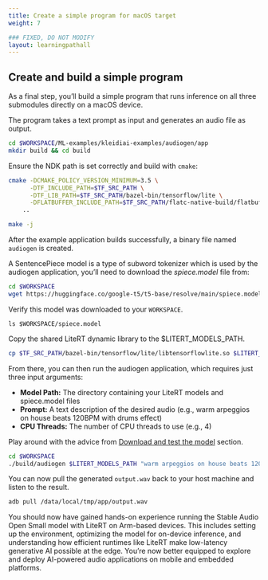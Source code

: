 ```yaml
---
title: Create a simple program for macOS target
weight: 7

### FIXED, DO NOT MODIFY
layout: learningpathall
---
```


## Create and build a simple program

As a final step, you’ll build a simple program that runs inference on all three submodules directly on a macOS device.

The program takes a text prompt as input and generates an audio file as output.

```bash
cd $WORKSPACE/ML-examples/kleidiai-examples/audiogen/app
mkdir build && cd build
```

Ensure the NDK path is set correctly and build with `cmake`:

```bash
cmake -DCMAKE_POLICY_VERSION_MINIMUM=3.5 \
      -DTF_INCLUDE_PATH=$TF_SRC_PATH \
      -DTF_LIB_PATH=$TF_SRC_PATH/bazel-bin/tensorflow/lite \
      -DFLATBUFFER_INCLUDE_PATH=$TF_SRC_PATH/flatc-native-build/flatbuffers/include \
    ..

make -j
```
After the example application builds successfully, a binary file named `audiogen` is created.

A SentencePiece model is a type of subword tokenizer which is used by the audiogen application, you’ll need to download the *spiece.model* file from:

```bash
cd $WORKSPACE
wget https://huggingface.co/google-t5/t5-base/resolve/main/spiece.model
```

Verify this model was downloaded to your `WORKSPACE`.

```text
ls $WORKSPACE/spiece.model
```

Copy the shared LiteRT dynamic library to the $LITERT_MODELS_PATH.
```bash
cp $TF_SRC_PATH/bazel-bin/tensorflow/lite/libtensorflowlite.so $LITERT_MODELS_PATH/
```

From there, you can then run the audiogen application, which requires just three input arguments:

* **Model Path:** The directory containing your LiteRT models and spiece.model files
* **Prompt:** A text description of the desired audio (e.g., warm arpeggios on house beats 120BPM with drums effect)
* **CPU Threads:** The number of CPU threads to use (e.g., 4)

Play around with the advice from [Download and test the model](../2-testing-model) section.

```bash
cd $WORKSPACE
./build/audiogen $LITERT_MODELS_PATH "warm arpeggios on house beats 120BPM with drums effect" 4
```

You can now pull the generated `output.wav` back to your host machine and listen to the result.

```bash
adb pull /data/local/tmp/app/output.wav
```

You should now have gained hands-on experience running the Stable Audio Open Small model with LiteRT on Arm-based devices. This includes setting up the environment, optimizing the model for on-device inference, and understanding how efficient runtimes like LiteRT make low-latency generative AI possible at the edge. You’re now better equipped to explore and deploy AI-powered audio applications on mobile and embedded platforms.

